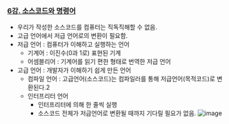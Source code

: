 ### [6강. 소스코드와 명령어](https://www.youtube.com/watch?v=B8TDaBp3UWo)

- 우리가 작성한 소스코드를 컴퓨터는 직독직해할 수 없음.
- 고급 언어에서 저급 언어로의 변환이 필요함.
- 저급 언어 : 컴퓨터가 이해하고 실행하는 언어
  - 기계어 : 이진수(0과 1로) 표현된 기계
  - 어셈블리어 : 기계어를 읽기 편한 형태로 번역한 저급 언어
- 고급 언어 : 개발자가 이해하기 쉽게 만든 언어
  - 컴파일 언어 : 고급언어(소스코드)는 컴파일러를 통해 저급언어(목적코드)로 변환된다.2
  - 인터프리터 언어
    - 인터프리터에 의해 한 줄씩 실행
    - 소스코드 전체가 저급언어로 변환될 때까지 기다릴 필요가 없음.
![image](https://github.com/andongmin94/computer-science/assets/110483588/ce9866e3-ecf4-4084-a633-00f55c10995d)
